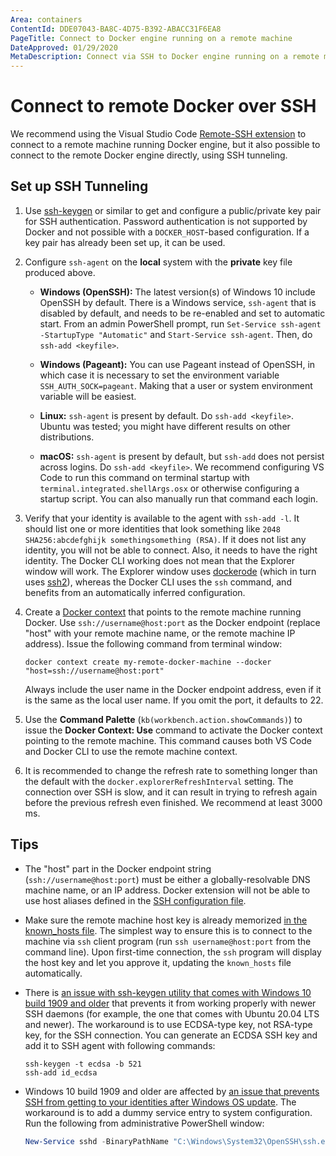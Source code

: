 ```yaml
---
Area: containers
ContentId: DDE07043-BA8C-4D75-B392-ABACC31F6EA8
PageTitle: Connect to Docker engine running on a remote machine
DateApproved: 01/29/2020
MetaDescription: Connect via SSH to Docker engine running on a remote machine and use the remote machine as a development environment for Visual Studio Code.
---
```

# Connect to remote Docker over SSH

We recommend using the Visual Studio Code [Remote-SSH extension](/docs/containers/choosing-dev-environment.md#remote-machine) to connect to a remote machine running Docker engine, but it also possible to connect to the remote Docker engine directly, using SSH tunneling.

## Set up SSH Tunneling

1. Use [ssh-keygen](https://www.ssh.com/ssh/keygen) or similar to get and configure a public/private key pair for SSH authentication. Password authentication is not supported by Docker and not possible with a `DOCKER_HOST`-based configuration. If a key pair has already been set up, it can be used.

1. Configure `ssh-agent` on the **local** system with the **private** key file produced above.

    * **Windows (OpenSSH):** The latest version(s) of Windows 10 include OpenSSH by default. There is a Windows service, `ssh-agent` that is disabled by default, and needs to be re-enabled and set to automatic start. From an admin PowerShell prompt, run `Set-Service ssh-agent -StartupType "Automatic"` and `Start-Service ssh-agent`. Then, do `ssh-add <keyfile>`.

    * **Windows (Pageant):** You can use Pageant instead of OpenSSH, in which case it is necessary to set the environment variable `SSH_AUTH_SOCK=pageant`. Making that a user or system environment variable will be easiest.

    * **Linux:** `ssh-agent` is present by default. Do `ssh-add <keyfile>`. Ubuntu was tested; you might have different results on other distributions.

    * **macOS:** `ssh-agent` is present by default, but `ssh-add` does not persist across logins. Do `ssh-add <keyfile>`. We recommend configuring VS Code to run this command on terminal startup with `terminal.integrated.shellArgs.osx` or otherwise configuring a startup script. You can also manually run that command each login.

1. Verify that your identity is available to the agent with `ssh-add -l`. It should list one or more identities that look something like `2048 SHA256:abcdefghijk somethingsomething (RSA)`. If it does not list any identity, you will not be able to connect. Also, it needs to have the right identity. The Docker CLI working does not mean that the Explorer window will work. The Explorer window uses [dockerode](https://www.npmjs.com/package/dockerode) (which in turn uses [ssh2](https://www.npmjs.com/package/ssh2)), whereas the Docker CLI uses the `ssh` command, and benefits from an automatically inferred configuration.

1. Create a [Docker context](https://docs.docker.com/engine/context/working-with-contexts/) that points to the remote machine running Docker. Use `ssh://username@host:port` as the Docker endpoint (replace "host" with your remote machine name, or the remote machine IP address). Issue the following command from terminal window:

    ```shell
    docker context create my-remote-docker-machine --docker "host=ssh://username@host:port"
    ```

    Always include the user name in the Docker endpoint address, even if it is the same as the local user name. If you omit the port, it defaults to 22.

1. Use the **Command Palette** (`kb(workbench.action.showCommands)`) to issue the **Docker Context: Use** command to activate the Docker context pointing to the remote machine. This command causes both VS Code and Docker CLI to use the remote machine context.

1. It is recommended to change the refresh rate to something longer than the default with the `docker.explorerRefreshInterval` setting. The connection over SSH is slow, and it can result in trying to refresh again before the previous refresh even finished. We recommend at least 3000 ms.

## Tips

- The "host" part in the Docker endpoint string (`ssh://username@host:port`) must be either a globally-resolvable DNS machine name, or an IP address. Docker extension will not be able to use host aliases defined in the [SSH configuration file](https://www.ssh.com/ssh/config/).

- Make sure the remote machine host key is already memorized [in the known_hosts file](https://www.ssh.com/ssh/key/#known-host-keys). The simplest way to ensure this is to connect to the machine via `ssh` client program (run `ssh username@host:port` from the command line). Upon first-time connection, the `ssh` program will display the host key and let you approve it, updating the `known_hosts` file automatically.

- There is [an issue with ssh-keygen utility that comes with Windows 10 build 1909 and older](https://github.com/PowerShell/Win32-OpenSSH/issues/1263) that prevents it from working properly with newer SSH daemons (for example, the one that comes with Ubuntu 20.04 LTS and newer). The workaround is to use ECDSA-type key, not RSA-type key, for the SSH connection. You can generate an ECDSA SSH key and add it to SSH agent with following commands:

    ```shell
    ssh-keygen -t ecdsa -b 521
    ssh-add id_ecdsa
    ```

- Windows 10 build 1909 and older are affected by [an issue that prevents SSH from getting to your identities after Windows OS update](https://github.com/PowerShell/Win32-OpenSSH/issues/1234). The workaround is to add a dummy service entry to system configuration. Run the following from administrative PowerShell window:

    ```powershell
    New-Service sshd -BinaryPathName "C:\Windows\System32\OpenSSH\ssh.exe"
    ```
